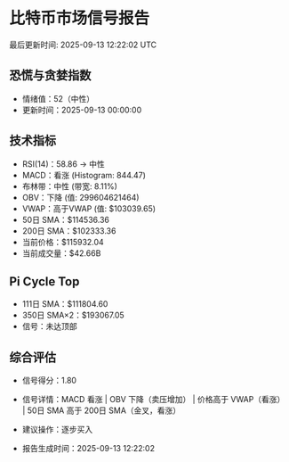 # 比特币市场信号报告

最后更新时间: 2025-09-13 12:22:02 UTC

## 恐慌与贪婪指数
- 情绪值：52（中性）
- 更新时间：2025-09-13 00:00:00

## 技术指标
- RSI(14)：58.86 → 中性
- MACD：看涨 (Histogram: 844.47)
- 布林带：中性 (带宽: 8.11%)
- OBV：下降 (值: 299604621464)
- VWAP：高于VWAP (值: $103039.65)
- 50日 SMA：$114536.36
- 200日 SMA：$102333.36
- 当前价格：$115932.04
- 当前成交量：$42.66B

## Pi Cycle Top
- 111日 SMA：$111804.60
- 350日 SMA×2：$193067.05
- 信号：未达顶部

## 综合评估
- 信号得分：1.80
- 信号详情：MACD 看涨 | OBV 下降（卖压增加） | 价格高于 VWAP（看涨） | 50日 SMA 高于 200日 SMA（金叉，看涨）
- 建议操作：逐步买入

- 报告生成时间：2025-09-13 12:22:02